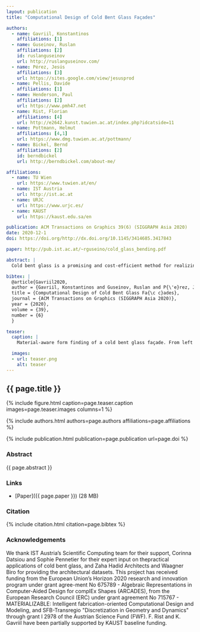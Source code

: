 ```yaml
---
layout: publication
title: "Computational Design of Cold Bent Glass Façades"

authors:
  - name: Gavriil, Konstantinos
    affiliations: [1]
  - name: Guseinov, Ruslan
    affiliations: [2]
    id: ruslanguseinov
    url: http://ruslanguseinov.com/
  - name: Pérez, Jesús
    affiliations: [3]
    url: https://sites.google.com/view/jesusprod
  - name: Pellis, Davide
    affiliations: [1]
  - name: Henderson, Paul
    affiliations: [2]
    url: https://www.pmh47.net
  - name: Rist, Florian
    affiliations: [4]
    url: http://e2642.kunst.tuwien.ac.at/index.php?idcatside=11
  - name: Pottmann, Helmut
    affiliations: [4,1]
    url: https://www.dmg.tuwien.ac.at/pottmann/
  - name: Bickel, Bernd
    affiliations: [2]
    id: berndbickel
    url: http://berndbickel.com/about-me/

affiliations:
  - name: TU Wien
    url: https://www.tuwien.at/en/
  - name: IST Austria
    url: http://ist.ac.at
  - name: URJC
    url: https://www.urjc.es/
  - name: KAUST
    url: https://kaust.edu.sa/en

publication: ACM Transactions on Graphics 39(6) (SIGGRAPH Asia 2020)
date: 2020-12-1
doi: https://doi.org/http://dx.doi.org/10.1145/3414685.3417843

paper: http://pub.ist.ac.at/~rguseino/cold_glass_bending.pdf

abstract: |
  Cold bent glass is a promising and cost-efficient method for realizing doubly curved glass façades. They are produced by attaching planar glass sheets to curved frames and must keep the occurring stress within safe limits. However, it is very challenging to navigate the design space of cold bent glass panels because of the fragility of the material, which impedes the form finding for practically feasible and aesthetically pleasing cold bent glass façades. We propose an interactive, data-driven approach for designing cold bent glass façades that can be seamlessly integrated into a typical architectural design pipeline. Our method allows non-expert users to interactively edit a parametric surface while providing real-time feedback on the deformed shape and maximum stress of cold bent glass panels. The designs are automatically refined to minimize several fairness criteria, while maximal stresses are kept within glass limits. We achieve interactive frame rates by using a differentiable Mixture Density Network trained from more than a million simulations. Given a curved boundary, our regression model is capable of handling multistable configurations and accurately predicting the equilibrium shape of the panel and its corresponding maximal stress. We show that the predictions are highly accurate and validate our results with a physical realization of a cold bent glass surface.

bibtex: |
  @article{Gavriil2020,
  author = {Gavriil, Konstantinos and Guseinov, Ruslan and P{\'e}rez, Jes{\'u}s and Pellis, Davide and Henderson, Paul and Rist, Florian and Pottmann, Helmut and Bickel, Bernd},
  title = {Computational Design of Cold Bent Glass Fa{\c c}ades},
  journal = {ACM Transactions on Graphics (SIGGRAPH Asia 2020)},
  year = {2020},
  volume = {39},
  number = {6}
  }

teaser:
  caption: |
    Material-aware form finding of a cold bent glass façade. From left to right: initial and revised panel layouts from an interactive design session with immediate feedback on the glass shape and maximum stress (red color indicates panel failure). The surface design is then optimized for stress reduction and smoothness. The final façade realization using cold bent glass features doubly curved areas and smooth reflections.

  images:
  - url: teaser.png
    alt: teaser
---
```


## {{ page.title }}

{% include figure.html caption=page.teaser.caption images=page.teaser.images columns=1 %}

{% include authors.html authors=page.authors affiliations=page.affiliations %}

{% include publication.html publication=page.publication url=page.doi %}

### Abstract

{{ page.abstract }}

### Links

* [Paper]({{ page.paper }}) (28 MB)

### Citation

{% include citation.html citation=page.bibtex %}

### Acknowledgements

We thank IST Austria’s Scientific Computing team for their support, Corinna Datsiou and Sophie Pennetier for their expert input on thepractical applications of cold bent glass, and Zaha Hadid Architects and Waagner Biro for providing the architectural datasets. This project has received funding from the European Union’s Horizon 2020 research and innovation program under grant agree-ment No 675789 - Algebraic Representations in Computer-Aided Design for complEx Shapes (ARCADES), from the European Research Council (ERC) under grant agreement No 715767 - MATERIALIZABLE: Intelligent fabrication-oriented Computational Design and Modeling, and SFB-Transregio "Discretization in Geometry and Dynamics" through grant I 2978 of the Austrian Science Fund (FWF). F. Rist and K. Gavriil have been partially supported by KAUST baseline funding.
